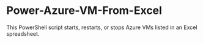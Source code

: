 # Power-Azure-VM-From-Excel
This PowerShell script starts, restarts, or stops Azure VMs listed in an Excel spreadsheet.
